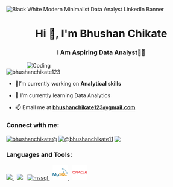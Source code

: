 ![Black   White Modern Minimalist Data Analyst LinkedIn Banner](https://github.com/bhushanchikate123/bhushanchikate123/assets/130853445/98e73112-1d84-4a80-920b-3c10fa39ce73)

<h1 align="center">Hi 👋, I'm Bhushan Chikate</h1>

<h3 align="center">I Am Aspiring Data Analyst👨‍⚖️</h3>

<img align="right" alt="Coding" width="450" src="https://user-images.githubusercontent.com/74038190/229223263-cf2e4b07-2615-4f87-9c38-e37600f8381a.gif">

<p align="left"> <img src="https://komarev.com/ghpvc/?username=bhushanchikate123&label=Profile%20views&color=0e75b6&style=flat" alt="bhushanchikate123" /> </p>

- 🌱I’m currently working on **Analytical skills**
  
- 🌱 I’m currently learning Data Analytics

- 📫 Email me at **bhushanchikate123@gmail.com**

<h3 align="left">Connect with me:</h3>
<p align="left">
<a href="https://linkedin.com/in/bhushanchikate@" target="blank"><img align="center" src="https://raw.githubusercontent.com/rahuldkjain/github-profile-readme-generator/master/src/images/icons/Social/linked-in-alt.svg" alt="bhushanchikate@" height="30" width="40" /></a>
<a href="https://www.hackerrank.com/@bhushanchikate11" target="blank"><img align="center" src="https://raw.githubusercontent.com/rahuldkjain/github-profile-readme-generator/master/src/images/icons/Social/hackerrank.svg" alt="@bhushanchikate11" height="30" width="40" /></a>
<a href="mailto:bhushanchikate123@gmail.com" ><img align="center" src="https://img.icons8.com/color/48/000000/gmail-new.png"/></a>
</p>

<h3 align="left">Languages and Tools:</h3>
<a style="padding-right:8px;" href="https://www.microsoft.com/en-in/microsoft-365/excel" target="_blank"><img src="https://img.icons8.com/fluency/48/000000/microsoft-excel-2019.png"/> </a> </a>
<a style="padding-right:8px;" href="https://www.google.com/sheets/about/" target="_blank"> <img src="https://img.icons8.com/color/48/000000/google-sheets.png"/></a>
<a style="padding-right:8px;" href="https://www.microsoft.com/en-us/sql-server" target="_blank" rel="noreferrer"> <img src="https://www.svgrepo.com/show/303229/microsoft-sql-server-logo.svg" alt="mssql" width="40" height="40"/> </a> 
<a style="padding-right:8px;" href="https://www.mysql.com/" target="_blank" rel="noreferrer"> <img src="https://raw.githubusercontent.com/devicons/devicon/master/icons/mysql/mysql-original-wordmark.svg" alt="mysql" width="40" height="40"/> </a> 
<a style="padding-right:8px;" href="https://www.oracle.com/" target="_blank" rel="noreferrer"> <img src="https://raw.githubusercontent.com/devicons/devicon/master/icons/oracle/oracle-original.svg" alt="oracle" width="40" height="40"/> </a> </p>


